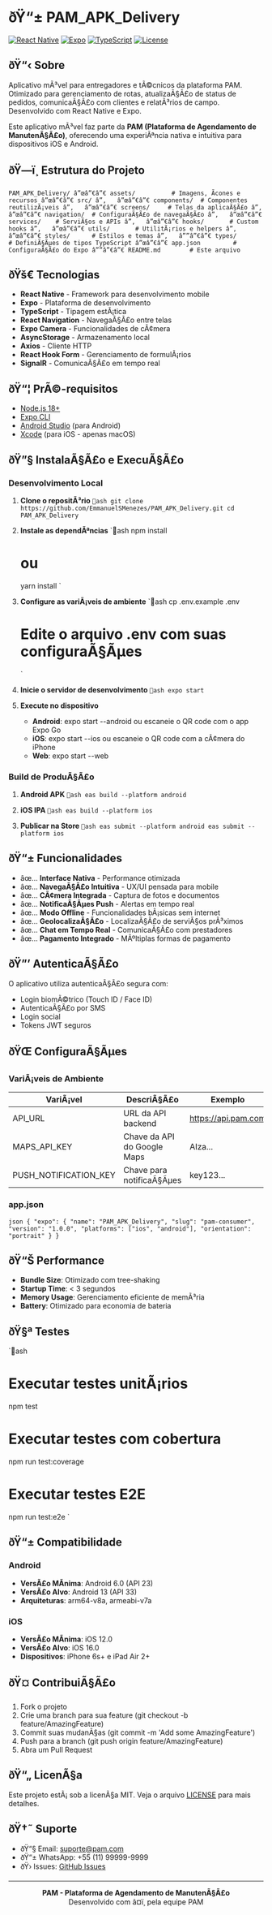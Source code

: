 ﻿# ðŸ“± PAM_APK_Delivery

[![React Native](https://img.shields.io/badge/React%20Native-0.72-61DAFB?style=flat-square&logo=react)](https://reactnative.dev/)
[![Expo](https://img.shields.io/badge/Expo-49.0-000020?style=flat-square&logo=expo)](https://expo.dev/)
[![TypeScript](https://img.shields.io/badge/TypeScript-5.0-3178C6?style=flat-square&logo=typescript)](https://www.typescriptlang.org/)
[![License](https://img.shields.io/badge/License-MIT-green.svg?style=flat-square)](LICENSE)

## ðŸ“‹ Sobre

Aplicativo mÃ³vel para entregadores e tÃ©cnicos da plataforma PAM. Otimizado para gerenciamento de rotas, atualizaÃ§Ã£o de status de pedidos, comunicaÃ§Ã£o com clientes e relatÃ³rios de campo. Desenvolvido com React Native e Expo.

Este aplicativo mÃ³vel faz parte da **PAM (Plataforma de Agendamento de ManutenÃ§Ã£o)**, oferecendo uma experiÃªncia nativa e intuitiva para dispositivos iOS e Android.

## ðŸ—ï¸ Estrutura do Projeto

`
PAM_APK_Delivery/
â”œâ”€â”€ assets/          # Imagens, Ã­cones e recursos
â”œâ”€â”€ src/
â”‚   â”œâ”€â”€ components/  # Componentes reutilizÃ¡veis
â”‚   â”œâ”€â”€ screens/     # Telas da aplicaÃ§Ã£o
â”‚   â”œâ”€â”€ navigation/  # ConfiguraÃ§Ã£o de navegaÃ§Ã£o
â”‚   â”œâ”€â”€ services/    # ServiÃ§os e APIs
â”‚   â”œâ”€â”€ hooks/       # Custom hooks
â”‚   â”œâ”€â”€ utils/       # UtilitÃ¡rios e helpers
â”‚   â”œâ”€â”€ styles/      # Estilos e temas
â”‚   â””â”€â”€ types/       # DefiniÃ§Ãµes de tipos TypeScript
â”œâ”€â”€ app.json         # ConfiguraÃ§Ã£o do Expo
â””â”€â”€ README.md        # Este arquivo
`

## ðŸš€ Tecnologias

- **React Native** - Framework para desenvolvimento mobile
- **Expo** - Plataforma de desenvolvimento
- **TypeScript** - Tipagem estÃ¡tica
- **React Navigation** - NavegaÃ§Ã£o entre telas
- **Expo Camera** - Funcionalidades de cÃ¢mera
- **AsyncStorage** - Armazenamento local
- **Axios** - Cliente HTTP
- **React Hook Form** - Gerenciamento de formulÃ¡rios
- **SignalR** - ComunicaÃ§Ã£o em tempo real

## ðŸ“¦ PrÃ©-requisitos

- [Node.js 18+](https://nodejs.org/)
- [Expo CLI](https://docs.expo.dev/get-started/installation/)
- [Android Studio](https://developer.android.com/studio) (para Android)
- [Xcode](https://developer.apple.com/xcode/) (para iOS - apenas macOS)

## ðŸ”§ InstalaÃ§Ã£o e ExecuÃ§Ã£o

### Desenvolvimento Local

1. **Clone o repositÃ³rio**
   `ash
   git clone https://github.com/EmmanuelSMenezes/PAM_APK_Delivery.git
   cd PAM_APK_Delivery
   `

2. **Instale as dependÃªncias**
   `ash
   npm install
   # ou
   yarn install
   `

3. **Configure as variÃ¡veis de ambiente**
   `ash
   cp .env.example .env
   # Edite o arquivo .env com suas configuraÃ§Ãµes
   `

4. **Inicie o servidor de desenvolvimento**
   `ash
   expo start
   `

5. **Execute no dispositivo**
   - **Android**: expo start --android ou escaneie o QR code com o app Expo Go
   - **iOS**: expo start --ios ou escaneie o QR code com a cÃ¢mera do iPhone
   - **Web**: expo start --web

### Build de ProduÃ§Ã£o

1. **Android APK**
   `ash
   eas build --platform android
   `

2. **iOS IPA**
   `ash
   eas build --platform ios
   `

3. **Publicar na Store**
   `ash
   eas submit --platform android
   eas submit --platform ios
   `

## ðŸ“± Funcionalidades

- âœ… **Interface Nativa** - Performance otimizada
- âœ… **NavegaÃ§Ã£o Intuitiva** - UX/UI pensada para mobile
- âœ… **CÃ¢mera Integrada** - Captura de fotos e documentos
- âœ… **NotificaÃ§Ãµes Push** - Alertas em tempo real
- âœ… **Modo Offline** - Funcionalidades bÃ¡sicas sem internet
- âœ… **GeolocalizaÃ§Ã£o** - LocalizaÃ§Ã£o de serviÃ§os prÃ³ximos
- âœ… **Chat em Tempo Real** - ComunicaÃ§Ã£o com prestadores
- âœ… **Pagamento Integrado** - MÃºltiplas formas de pagamento

## ðŸ”’ AutenticaÃ§Ã£o

O aplicativo utiliza autenticaÃ§Ã£o segura com:

- Login biomÃ©trico (Touch ID / Face ID)
- AutenticaÃ§Ã£o por SMS
- Login social
- Tokens JWT seguros

## ðŸŒ ConfiguraÃ§Ãµes

### VariÃ¡veis de Ambiente

| VariÃ¡vel | DescriÃ§Ã£o | Exemplo |
|----------|-----------|---------|
| API_URL | URL da API backend | https://api.pam.com |
| MAPS_API_KEY | Chave da API do Google Maps | AIza... |
| PUSH_NOTIFICATION_KEY | Chave para notificaÃ§Ãµes | key123... |

### app.json

`json
{
  "expo": {
    "name": "PAM_APK_Delivery",
    "slug": "pam-consumer",
    "version": "1.0.0",
    "platforms": ["ios", "android"],
    "orientation": "portrait"
  }
}
`

## ðŸ“Š Performance

- **Bundle Size**: Otimizado com tree-shaking
- **Startup Time**: < 3 segundos
- **Memory Usage**: Gerenciamento eficiente de memÃ³ria
- **Battery**: Otimizado para economia de bateria

## ðŸ§ª Testes

`ash
# Executar testes unitÃ¡rios
npm test

# Executar testes com cobertura
npm run test:coverage

# Executar testes E2E
npm run test:e2e
`

## ðŸ“± Compatibilidade

### Android
- **VersÃ£o MÃ­nima**: Android 6.0 (API 23)
- **VersÃ£o Alvo**: Android 13 (API 33)
- **Arquiteturas**: arm64-v8a, armeabi-v7a

### iOS
- **VersÃ£o MÃ­nima**: iOS 12.0
- **VersÃ£o Alvo**: iOS 16.0
- **Dispositivos**: iPhone 6s+ e iPad Air 2+

## ðŸ¤ ContribuiÃ§Ã£o

1. Fork o projeto
2. Crie uma branch para sua feature (git checkout -b feature/AmazingFeature)
3. Commit suas mudanÃ§as (git commit -m 'Add some AmazingFeature')
4. Push para a branch (git push origin feature/AmazingFeature)
5. Abra um Pull Request

## ðŸ“„ LicenÃ§a

Este projeto estÃ¡ sob a licenÃ§a MIT. Veja o arquivo [LICENSE](LICENSE) para mais detalhes.

## ðŸ†˜ Suporte

- ðŸ“§ Email: suporte@pam.com
- ðŸ“± WhatsApp: +55 (11) 99999-9999
- ðŸ› Issues: [GitHub Issues](https://github.com/EmmanuelSMenezes/PAM_APK_Delivery/issues)

---

<div align="center">
  <strong>PAM - Plataforma de Agendamento de ManutenÃ§Ã£o</strong><br>
  Desenvolvido com â¤ï¸ pela equipe PAM
</div>
